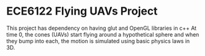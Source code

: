 # ECE6122 Flying UAVs Project

This project has dependency on having glut and OpenGL libraries in c++
At time 0, the cones (UAVs) start flying around a hypothetical sphere and when they bump into each, the motion is simulated using basic physics laws in 3D.
